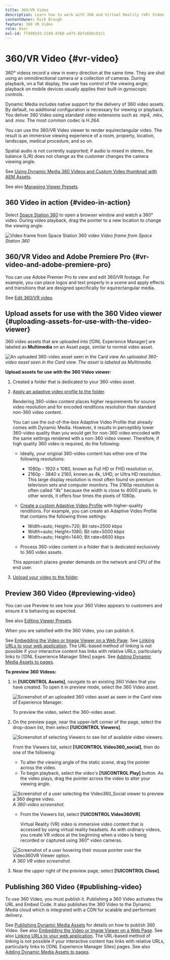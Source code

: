```yaml
---
title: 360/VR Video
description: Learn how to work with 360 and Virtual Reality (VR) Video in Dynamic Media.
contentOwner: Rick Brough
feature: 360 VR Video
role: User
exl-id: ffd092d3-2188-47b0-a475-8bfa660c03c1
---
```

# 360/VR Video {#vr-video}

360° videos record a view in every direction at the same time. They are shot using an omnidirectional camera or a collection of cameras. During playback, on a flat display, the user has control of the viewing angle; playback on mobile devices usually applies their built-in gyroscopic controls.

Dynamic Media includes native support for the delivery of 360 video assets. By default, no additional configuration is necessary for viewing or playback. You deliver 360 Video using standard video extensions such as .mp4, .mkv, and .mov. The most common codec is H.264.

You can use the 360/VR Video viewer to render equirectangular video. The result is an immersive viewing experience of a room, property, location, landscape, medical procedure, and so on.

Spatial audio is not currently supported; if audio is mixed in stereo, the balance (L/R) does not change as the customer changes the camera viewing angle.

See [Using Dynamic Media 360 Videos and Custom Video thumbnail with AEM Assets](https://experienceleague.adobe.com/docs/experience-manager-learn/assets/dynamic-media/dynamic-media-360-video-custom-thumbnail-feature-video-use.html#dynamic-media).

See also [Managing Viewer Presets](/help/assets/dynamic-media/managing-viewer-presets.md).

## 360 Video in action {#video-in-action}

Select [Space Station 360](https://s7d1.scene7.com/s7viewers/html5/Video360Viewer.html?asset=Viewers/space_station_360-AVS) to open a browser window and watch a 360° video. During video playback, drag the pointer to a new location to change the viewing angle.

![Video frame from Space Station 360 video](assets/6_5_360videoiss_simplified.png)
*Video frame from Space Station 360*

## 360/VR Video and Adobe Premiere Pro {#vr-video-and-adobe-premiere-pro}

You can use Adobe Premier Pro to view and edit 360/VR footage. For example, you can place logos and text properly in a scene and apply effects and transitions that are designed specifically for equirectangular media.

See [Edit 360/VR video](https://helpx.adobe.com/premiere-pro/how-to/edit-360-vr-video.html).

## Upload assets for use with the 360 Video viewer {#uploading-assets-for-use-with-the-video-viewer}

360 video assets that are uploaded into [!DNL Experience Manager] are labeled as **Multimedia** on an Asset page, similar to normal video asset.

![An uploaded 360-video asset seen in the Card view](assets/6_5_360video-selecttopreview.png)
*An uploaded 360-video asset seen in the Card view. The asset is labeled as Multimedia.*

**Upload assets for use with the 360 Video viewer:**

1. Created a folder that is dedicated to your 360-video asset.
1. [Apply an adaptive video profile to the folder](/help/assets/dynamic-media/video-profiles.md#applying-a-video-profile-to-folders).

   Rendering 360-video content places higher requirements for source video resolution and for encoded renditions resolution than standard non-360 video content.

   You can use the out-of-the-box Adaptive Video Profile that already comes with Dynamic Media. However, it results in perceptibly lower 360-video quality than you would get for non-360 video encoded with the same settings rendered with a non-360 video viewer. Therefore, if high quality 360 video is required, do the following:

    * Ideally, your original 360-video content has either one of the following resolutions:

        * 1080p - 1920 x 1080, known as Full HD or FHD resolution or,
        * 2160p - 3840 x 2160, known as 4k, UHD, or Ultra HD resolution. This large display resolution is most often found on premium television sets and computer monitors. The 2160p resolution is often called "4k" because the width is close to 4000 pixels. In other words, it offers four times the pixels of 1080p.

    * [Create a custom Adaptive Video Profile](/help/assets/dynamic-media/video-profiles.md#creating-a-video-encoding-profile-for-adaptive-streaming) with higher-quality renditions. For example, you can create an Adaptive Video Profile that contains the following three settings:

        * Width=auto; Height=720; Bit rate=2500 kbps
        * Width=auto; Height=1080; Bit rate=5000 kbps
        * Width=auto; Height=1440; Bit rate=6600 kbps

    * Process 360-video content in a folder that is dedicated exclusively to 360 video assets.

   This approach places greater demands on the network and CPU of the end user.

1. [Upload your video to the folder](/help/assets/manage-video-assets.md#upload-and-preview-video-assets).

<!--

## Overriding the default aspect ratio of 360 videos  {#overriding-the-default-aspect-ratio-of-videos}

For an uploaded asset to qualify as a 360 video that you intend to use with the 360 Video viewer, the asset must have an aspect ratio of 2.

By default, AEM detects video as "360" if its aspect ratio (width/height) is 2.0. If you are an Administrator, you can override the default aspect ratio setting of 2 by setting the optional `s7video360AR` property in CRXDE Lite at the following:

* `/conf/global/settings/cloudconfigs/dmscene7/jcr:content`

  * **Property type**: Double
  * **Value**: floating-point aspect ratio, default 2.0.

After you set this property, it takes effect immediately on both existing videos and newly uploaded videos.

The aspect ratio applies to 360 video assets for the asset details page and the [Video 360 Media WCM component](/help/assets/dynamic-media/adding-dynamic-media-assets-to-pages.md#dynamic-media-components).

Start by uploading 360 Videos.

-->

## Preview 360 Video {#previewing-video}

You can use Preview to see how your 360 Video appears to customers and ensure it is behaving as expected.

See also [Editing Viewer Presets](/help/assets/dynamic-media/managing-viewer-presets.md#editing-viewer-presets).

When you are satisfied with the 360 Video, you can publish it.

See [Embedding the Video or Image Viewer on a Web Page](/help/assets/dynamic-media/embed-code.md).
See [Linking URLs to your web application](/help/assets/dynamic-media/linking-urls-to-yourwebapplication.md). The URL-based method of linking is not possible if your interactive content has links with relative URLs, particularly links to [!DNL Experience Manager Sites] pages.
See [Adding Dynamic Media Assets to pages](/help/assets/dynamic-media/adding-dynamic-media-assets-to-pages.md).

**To preview 360 Videos:**

1. In **[!UICONTROL Assets]**, navigate to an existing 360 Video that you have created. To open it in preview mode, select the 360 Video asset.

   ![Screenshot of an uploaded 360 video asset as seen in the Card view of Experience Manager.](assets/6_5_360video-selecttopreview-1.png)

   To preview the video, select the 360-video asset.

1. On the preview page, near the upper-left corner of the page, select the drop-down list, then select **[!UICONTROL Viewers]**.

   ![Screenshot of selecting Viewers to see list of available video viewers.](assets/6_5_360video-preview-viewers.png)

   From the Viewers list, select **[!UICONTROL Video360_social]**, then do one of the following:

    * To alter the viewing angle of the static scene, drag the pointer across the video.
    * To begin playback, select the video's **[!UICONTROL Play]** button. As the video plays, drag the pointer across the video to alter your viewing angle.

   ![Screenshot of a user selecting the Video360_Social viewer to preview a 360 degree video.](assets/6_5_360video-preview-video360-social.png)*A 360-video screenshot.*

    * From the Viewers list, select **[!UICONTROL Video360VR]**.

        Virtual Reality (VR) video is immersive video content that is accessed by using virtual reality headsets. As with ordinary videos, you create VR videos at the beginning when a video is being recorded or captured using 360° video cameras.

   ![Screenshot of a user hovering their mouse pointer over the Video360VR Viewer option.](assets/6_5_360video-preview-video360vr.png)
   *A 360 VR video screenshot.*

1. Near the upper right of the preview page, select **[!UICONTROL Close]**.

## Publishing 360 Video {#publishing-video}

To use 360 Video, you must publish it. Publishing a 360 Video activates the URL and Embed Code. It also publishes the 360 Video to the Dynamic Media cloud which is integrated with a CDN for scalable and performant delivery.

See [Publishing Dynamic Media Assets](/help/assets/dynamic-media/publishing-dynamicmedia-assets.md) for details on how to publish 360 Video.
See also [Embedding the Video or Image Viewer on a Web Page](/help/assets/dynamic-media/embed-code.md).
See also [Linking URLs to your web application](/help/assets/dynamic-media/linking-urls-to-yourwebapplication.md). The URL-based method of linking is not possible if your interactive content has links with relative URLs, particularly links to [!DNL Experience Manager Sites] pages.
See also [Adding Dynamic Media Assets to pages](/help/assets/dynamic-media/adding-dynamic-media-assets-to-pages.md).
